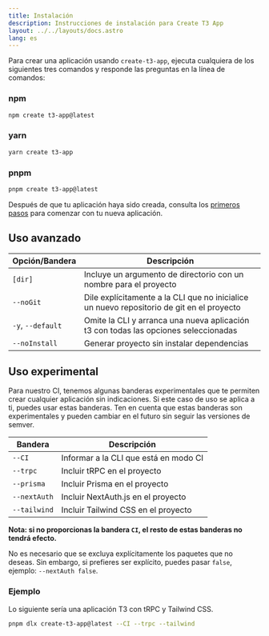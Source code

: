```yaml
---
title: Instalación
description: Instrucciones de instalación para Create T3 App
layout: ../../layouts/docs.astro
lang: es
---
```


Para crear una aplicación usando `create-t3-app`, ejecuta cualquiera de los siguientes tres comandos y responde las preguntas en la línea de comandos:

### npm

```bash
npm create t3-app@latest
```

### yarn

```bash
yarn create t3-app
```

### pnpm

```bash
pnpm create t3-app@latest
```

Después de que tu aplicación haya sido creada, consulta los [primeros pasos](/es/usage/first-steps) para comenzar con tu nueva aplicación.

## Uso avanzado

| Opción/Bandera    | Descripción                                                                               |
| ----------------- | ----------------------------------------------------------------------------------------- |
| `[dir]`           | Incluye un argumento de directorio con un nombre para el proyecto                         |
| `--noGit`         | Dile explícitamente a la CLI que no inicialice un nuevo repositorio de git en el proyecto |
| `-y`, `--default` | Omite la CLI y arranca una nueva aplicación t3 con todas las opciones seleccionadas       |
| `--noInstall`     | Generar proyecto sin instalar dependencias                                                |

## Uso experimental

Para nuestro CI, tenemos algunas banderas experimentales que te permiten crear cualquier aplicación sin indicaciones. Si este caso de uso se aplica a ti, puedes usar estas banderas. Ten en cuenta que estas banderas son experimentales y pueden cambiar en el futuro sin seguir las versiones de semver.

| Bandera      | Descripción                           |
| ------------ | ------------------------------------- |
| `--CI`       | Informar a la CLI que está en modo CI |
| `--trpc`     | Incluir tRPC en el proyecto           |
| `--prisma`   | Incluir Prisma en el proyecto         |
| `--nextAuth` | Incluir NextAuth.js en el proyecto    |
| `--tailwind` | Incluir Tailwind CSS en el proyecto   |

**Nota: si no proporcionas la bandera `CI`, el resto de estas banderas no tendrá efecto.**

No es necesario que se excluya explícitamente los paquetes que no deseas. Sin embargo, si prefieres ser explícito, puedes pasar `false`, ejemplo: `--nextAuth false`.

### Ejemplo

Lo siguiente sería una aplicación T3 con tRPC y Tailwind CSS.

```bash
pnpm dlx create-t3-app@latest --CI --trpc --tailwind
```
